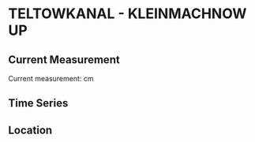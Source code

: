 # TELTOWKANAL - KLEINMACHNOW UP

## Current Measurement

Current measurement: <Value topic="rivers/pegel-online/TeK/KLEINMACHNOW_UP/measurementValue"/> cm

## Time Series

<TimeSeries topic="rivers/pegel-online/TeK/KLEINMACHNOW_UP/measurementValue" period="week" />

## Location

<WorldMap>
  <Marker lat="52.3955293125382" lon="13.207976409937139" labelTopic="rivers/pegel-online/TeK/KLEINMACHNOW_UP" />
</WorldMap>
